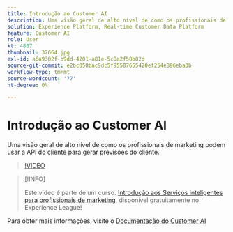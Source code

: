 ```yaml
---
title: Introdução ao Customer AI
description: Uma visão geral de alto nível de como os profissionais de marketing podem usar a API do cliente para gerar previsões do cliente.
solution: Experience Platform, Real-time Customer Data Platform
feature: Customer AI
role: User
kt: 4807
thumbnail: 32664.jpg
exl-id: a6a9302f-b9dd-4201-a81e-5c8a2f58b82d
source-git-commit: e2bc058bac9dc5f95587655420ef254e896eba3b
workflow-type: tm+mt
source-wordcount: '77'
ht-degree: 0%

---
```


# Introdução ao Customer AI

Uma visão geral de alto nível de como os profissionais de marketing podem usar a API do cliente para gerar previsões do cliente.

>[!VIDEO](https://video.tv.adobe.com/v/32664?quality=12&learn=on)

>[!INFO]
>
> Este vídeo é parte de um curso. [Introdução aos Serviços inteligentes para profissionais de marketing](https://experienceleague.adobe.com/?recommended=ExperiencePlatform-U-1-2020.1.intelligentservices), disponível gratuitamente no Experience League!

Para obter mais informações, visite o [Documentação do Customer AI](https://experienceleague.adobe.com/docs/experience-platform/intelligent-services/customer-ai/overview.html)

